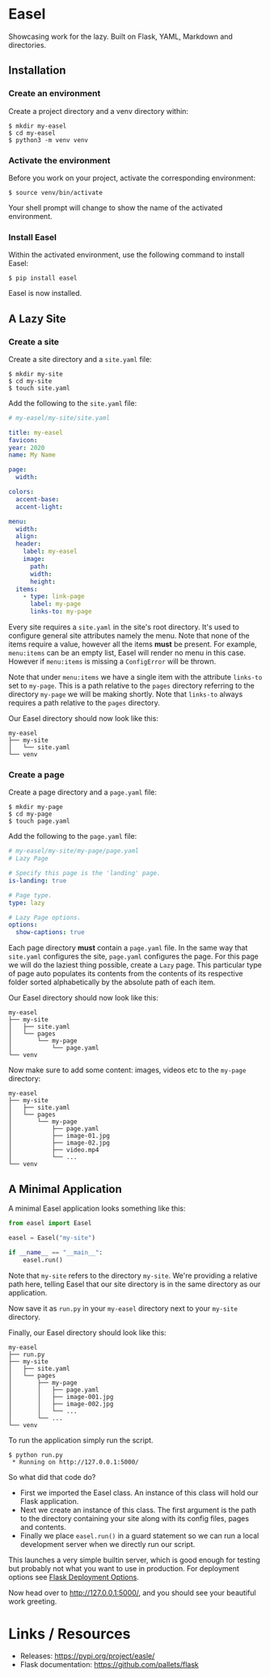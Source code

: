 # Easel

Showcasing work for the lazy. Built on Flask, YAML, Markdown and directories.

## Installation

### Create an environment

Create a project directory and a venv directory within:

``` shell
$ mkdir my-easel
$ cd my-easel
$ python3 -m venv venv
```

### Activate the environment

Before you work on your project, activate the corresponding environment:

``` shell
$ source venv/bin/activate
```

Your shell prompt will change to show the name of the activated environment.

### Install Easel
Within the activated environment, use the following command to install Easel:

``` shell
$ pip install easel
```

Easel is now installed.


## A Lazy Site

### Create a site

Create a site directory and a `site.yaml` file:

``` shell
$ mkdir my-site
$ cd my-site
$ touch site.yaml
```

Add the following to the `site.yaml` file:

``` yaml
# my-easel/my-site/site.yaml

title: my-easel
favicon:
year: 2020
name: My Name

page:
  width:

colors:
  accent-base:
  accent-light:

menu:
  width:
  align:
  header:
    label: my-easel
    image:
      path:
      width:
      height:
  items:
    - type: link-page
      label: my-page
      links-to: my-page
```
Every site requires a `site.yaml` in the site's root directory. It's used to configure general site attributes namely the menu. Note that none of the items require a value, however all the items **must** be present. For example, `menu:items` can be an empty list, Easel will render no menu in this case. However if `menu:items` is missing a `ConfigError` will be thrown.

Note that under `menu:items` we have a single item with the attribute `links-to` set to `my-page`. This is a path relative to the `pages` directory referring to the directory `my-page` we will be making shortly. Note that `links-to` always requires a path relative to the `pages` directory.

Our Easel directory should now look like this:

``` shell
my-easel
├── my-site
│   └── site.yaml
└── venv
```

### Create a page

Create a page directory and a `page.yaml` file:

``` shell
$ mkdir my-page
$ cd my-page
$ touch page.yaml
```


Add the following to the `page.yaml` file:

``` yaml
# my-easel/my-site/my-page/page.yaml
# Lazy Page

# Specify this page is the 'landing' page.
is-landing: true

# Page type.
type: lazy

# Lazy Page options.
options:
  show-captions: true
```

Each page directory **must** contain a `page.yaml` file. In the same way that `site.yaml` configures the site, `page.yaml` configures the page. For this page we will do the laziest thing possible, create a `Lazy` page. This particular type of page auto populates its contents from the contents of its respective folder sorted alphabetically by the absolute path of each item.

Our Easel directory should now look like this:

``` shell
my-easel
├── my-site
│   ├── site.yaml
│   └── pages
│       └── my-page
│           └── page.yaml
└── venv
```

Now make sure to add some content: images, videos etc to the `my-page` directory:

``` shell
my-easel
├── my-site
│   ├── site.yaml
│   └── pages
│       └── my-page
│           ├── page.yaml
│           ├── image-01.jpg
│           ├── image-02.jpg
│           ├── video.mp4
│           └── ...
└── venv
```

## A Minimal Application

A minimal Easel application looks something like this:

``` python
from easel import Easel

easel = Easel("my-site")

if __name__ == "__main__":
    easel.run()
```
Note that `my-site` refers to the directory `my-site`. We're providing a relative path here, telling Easel that our site directory is in the same directory as our application.

Now save it as `run.py` in your `my-easel` directory next to your `my-site` directory.

Finally, our Easel directory should look like this:

``` shell
my-easel
├── run.py
├── my-site
│   ├── site.yaml
│   └── pages
│       ├── my-page
│       │   ├── page.yaml
│       │   ├── image-001.jpg
│       │   ├── image-002.jpg
│       │   └── ...
│       └── ...
└── venv
```

To run the application simply run the script.

``` shell
$ python run.py
 * Running on http://127.0.0.1:5000/
```

So what did that code do?

+ First we imported the Easel class. An instance of this class will hold our Flask application.
+ Next we create an instance of this class. The first argument is the path to the directory containing your site along with its config files, pages and contents.
+ Finally we place `easel.run()` in a guard statement so we can run a local development server when we directly run our script.

This launches a very simple builtin server, which is good enough for testing but probably not what you want to use in production. For deployment options see [Flask Deployment Options](https://flask.palletsprojects.com/en/1.1.x/deploying/#deployment).

<!-- TODO: Create easel-demo / easel-heroku and link here. -->

Now head over to http://127.0.0.1:5000/, and you should see your beautiful work greeting.


<!-- TODO: This needs more development and testing.

# Public API

## Custom Types

``` python
# Import Easel's Page, Menu and Content factories.
from easel.site.pages import page_factory
from easel.site.menus import menu_factory
from easel.site.contents import content_factory

# Import your custom types.
from .custom import CustomPage, CustomMenu, CustomContent


page_factory.register_page_type("custom-page", CustomPage)
menu_factory.register_menu_type("custom-menu", CustomMenu)
content_factory.register_content_type("custom-content", CustomContent)
```

## Custom Assets (templates & static files)

``` python
easel = Easel(
    path_user_site="my-site",
    path_custom_assets="my-custom-theme",
)
```

The assets directory **must** follow the following structure.

``` shell
my-custom-theme
│
├── templates
│   ├── base.html
│   ├── page.html
│   ├── menu.html
│   └── macros.html
│
└── static
    ├── css
    ├── js
    ├── fonts
    └── images

```
Additionally it must contain a `page.html` template in the `templates` directory. This is the entry-point for rendering pages. See `easel.main.views.render_page` and `easel.main.views.page_landing`.

-->

# Links / Resources

+ Releases: https://pypi.org/project/easle/
+ Flask documentation: https://github.com/pallets/flask